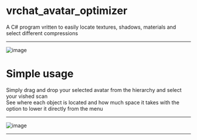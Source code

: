 # vrchat_avatar_optimizer
A C# program vritten to easily locate textures, shadows, materials and select different compressions
<hr>

![image](https://github.com/user-attachments/assets/d6705e6c-ff62-40a0-b09e-e04a0540512a)

# Simple usage
Simply drag and drop your selected avatar from the hierarchy and select your vished scan<br>
See where each object is located and how much space it takes with the option to lower it directly from the menu
<hr>

![image](https://github.com/user-attachments/assets/0f498301-67af-4a8e-9bf1-d3dd0dd00832)

<hr>
